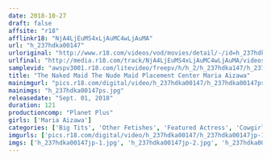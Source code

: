 ```yaml
---
date: 2018-10-27
draft: false
affsite: "r18"
afflinkr18: "NjA4LjEuMS4xLjAuMC4wLjAuMA"
url: "h_237hdka00147"
urloriginal: "http://www.r18.com/videos/vod/movies/detail/-/id=h_237hdka00147"
urlfinal: "http://media.r18.com/track/NjA4LjEuMS4xLjAuMC4wLjAuMA/videos/vod/movies/detail/-/id=h_237hdka00147"
samplevid: "awspv3001.r18.com/litevideo/freepv/h/h_2/h_237hdka147/h_237hdka147_dmb_w.mp4"
title: "The Naked Maid The Nude Maid Placement Center Maria Aizawa"
mainimgurl: "pics.r18.com/digital/video/h_237hdka00147/h_237hdka00147ps.jpg"
mainimgs: "h_237hdka00147ps.jpg"
releasedate: "Sept. 01, 2018"
duration: 121
productioncomp: "Planet Plus"
girls: ['Maria Aizawa']
categories: ['Big Tits', 'Other Fetishes', 'Featured Actress', 'Cowgirl', 'Blowjob', 'Hi-Def']
imgurls: ['pics.r18.com/digital/video/h_237hdka00147/h_237hdka00147jp-1.jpg', 'pics.r18.com/digital/video/h_237hdka00147/h_237hdka00147jp-2.jpg', 'pics.r18.com/digital/video/h_237hdka00147/h_237hdka00147jp-3.jpg', 'pics.r18.com/digital/video/h_237hdka00147/h_237hdka00147jp-4.jpg', 'pics.r18.com/digital/video/h_237hdka00147/h_237hdka00147jp-5.jpg', 'pics.r18.com/digital/video/h_237hdka00147/h_237hdka00147jp-6.jpg', 'pics.r18.com/digital/video/h_237hdka00147/h_237hdka00147jp-7.jpg', 'pics.r18.com/digital/video/h_237hdka00147/h_237hdka00147jp-8.jpg', 'pics.r18.com/digital/video/h_237hdka00147/h_237hdka00147jp-9.jpg', 'pics.r18.com/digital/video/h_237hdka00147/h_237hdka00147jp-10.jpg', 'pics.r18.com/digital/video/h_237hdka00147/h_237hdka00147jp-11.jpg', 'pics.r18.com/digital/video/h_237hdka00147/h_237hdka00147jp-12.jpg', 'pics.r18.com/digital/video/h_237hdka00147/h_237hdka00147jp-13.jpg', 'pics.r18.com/digital/video/h_237hdka00147/h_237hdka00147jp-14.jpg', 'pics.r18.com/digital/video/h_237hdka00147/h_237hdka00147jp-15.jpg', 'pics.r18.com/digital/video/h_237hdka00147/h_237hdka00147jp-16.jpg', 'pics.r18.com/digital/video/h_237hdka00147/h_237hdka00147jp-17.jpg', 'pics.r18.com/digital/video/h_237hdka00147/h_237hdka00147jp-18.jpg', 'pics.r18.com/digital/video/h_237hdka00147/h_237hdka00147jp-19.jpg', 'pics.r18.com/digital/video/h_237hdka00147/h_237hdka00147jp-20.jpg']
imgs: ['h_237hdka00147jp-1.jpg', 'h_237hdka00147jp-2.jpg', 'h_237hdka00147jp-3.jpg', 'h_237hdka00147jp-4.jpg', 'h_237hdka00147jp-5.jpg', 'h_237hdka00147jp-6.jpg', 'h_237hdka00147jp-7.jpg', 'h_237hdka00147jp-8.jpg', 'h_237hdka00147jp-9.jpg', 'h_237hdka00147jp-10.jpg', 'h_237hdka00147jp-11.jpg', 'h_237hdka00147jp-12.jpg', 'h_237hdka00147jp-13.jpg', 'h_237hdka00147jp-14.jpg', 'h_237hdka00147jp-15.jpg', 'h_237hdka00147jp-16.jpg', 'h_237hdka00147jp-17.jpg', 'h_237hdka00147jp-18.jpg', 'h_237hdka00147jp-19.jpg', 'h_237hdka00147jp-20.jpg']
---
```

